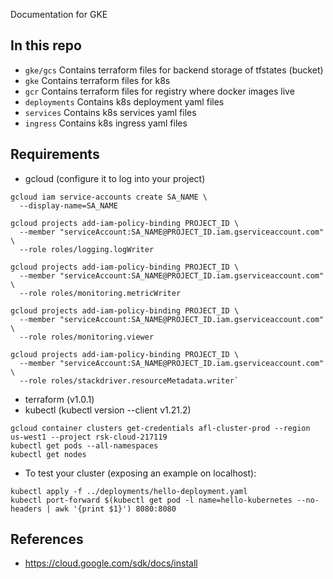 Documentation for GKE

## In this repo 

* ```gke/gcs``` Contains terraform files for backend storage of tfstates (bucket) 
* ```gke``` Contains terraform files for k8s
* ```gcr``` Contains terraform files for registry where docker images live
* ```deployments``` Contains k8s deployment yaml files
* ```services``` Contains k8s services yaml files
* ```ingress``` Contains k8s ingress yaml files


## Requirements
* gcloud (configure it to log into your project)
```
gcloud iam service-accounts create SA_NAME \
  --display-name=SA_NAME

gcloud projects add-iam-policy-binding PROJECT_ID \
  --member "serviceAccount:SA_NAME@PROJECT_ID.iam.gserviceaccount.com" \
  --role roles/logging.logWriter

gcloud projects add-iam-policy-binding PROJECT_ID \
  --member "serviceAccount:SA_NAME@PROJECT_ID.iam.gserviceaccount.com" \
  --role roles/monitoring.metricWriter

gcloud projects add-iam-policy-binding PROJECT_ID \
  --member "serviceAccount:SA_NAME@PROJECT_ID.iam.gserviceaccount.com" \
  --role roles/monitoring.viewer

gcloud projects add-iam-policy-binding PROJECT_ID \
  --member "serviceAccount:SA_NAME@PROJECT_ID.iam.gserviceaccount.com" \
  --role roles/stackdriver.resourceMetadata.writer`
  ````
 
* terraform (v1.0.1)
* kubectl (kubectl version --client v1.21.2)
````
gcloud container clusters get-credentials afl-cluster-prod --region us-west1 --project rsk-cloud-217119
kubectl get pods --all-namespaces
kubectl get nodes
````
* To test your cluster (exposing an example on localhost):
````
kubectl apply -f ../deployments/hello-deployment.yaml
kubectl port-forward $(kubectl get pod -l name=hello-kubernetes --no-headers | awk '{print $1}') 8080:8080
````

## References
*  https://cloud.google.com/sdk/docs/install
